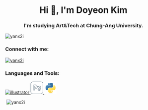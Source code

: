 <h1 align="center">Hi 👋, I'm Doyeon Kim</h1>
<h3 align="center">I'm studying Art&Tech at Chung-Ang University.</h3>

<p align="left"> <img src="https://komarev.com/ghpvc/?username=yanx2i&label=Profile%20views&color=0b3493&style=flat" alt="yanx2i" /> </p>

<h3 align="left">Connect with me:</h3>
<p align="left">
<a href="https://instagram.com/yanx2i" target="blank"><img align="center" src="https://raw.githubusercontent.com/rahuldkjain/github-profile-readme-generator/master/src/images/icons/Social/instagram.svg" alt="yanx2i" height="30" width="40" /></a>
</p>

<h3 align="left">Languages and Tools:</h3>
<p align="left"> <a href="https://www.adobe.com/in/products/illustrator.html" target="_blank" rel="noreferrer"> <img src="https://www.vectorlogo.zone/logos/adobe_illustrator/adobe_illustrator-icon.svg" alt="illustrator" width="40" height="40"/> </a> <a href="https://www.photoshop.com/en" target="_blank" rel="noreferrer"> <img src="https://raw.githubusercontent.com/devicons/devicon/master/icons/photoshop/photoshop-line.svg" alt="photoshop" width="40" height="40"/> </a> <a href="https://www.python.org" target="_blank" rel="noreferrer"> <img src="https://raw.githubusercontent.com/devicons/devicon/master/icons/python/python-original.svg" alt="python" width="40" height="40"/> </a> </p>

<p>&nbsp;<img align="center" src="https://github-readme-stats.vercel.app/api?username=yanx2i&show_icons=true&title_color=e0d4ae&text_color=93a0d2&bg_color=b8a1a5&locale=en" alt="yanx2i" /></p>
